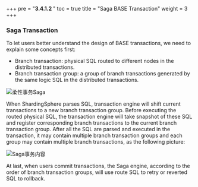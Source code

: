+++
pre = "<b>3.4.1.2 </b>"
toc = true
title = "Saga BASE Transaction"
weight = 3
+++

### Saga Transaction

To let users better understand the design of BASE transactions, we need to explain some concepts first:

* Branch transaction: physical SQL routed to different nodes in the distributed transactions.
* Branch transaction group: a group of branch transactions generated by the same logic SQL in the distributed transactions.

![柔性事务Saga](https://shardingsphere.apache.org/document/current/img/transaction/saga-transaction-saga-design_cn.png)

When ShardingSphere parses SQL, transaction engine will shift current transactions to a new branch transaction group. Before executing the routed physical SQL, the transaction engine will take snapshot of these SQL and register corresponding branch transactions to the current branch transaction group. After all the SQL are parsed and executed in the transaction, it may contain multiple branch transaction groups and each group may contain multiple branch transactions, as the following picture:

![Saga事务内容](https://shardingsphere.apache.org/document/current/img/transaction/saga-transaction-context_cn.png)

At last, when users commit transactions, the Saga engine, according to the order of branch transaction groups, will use route SQL to retry or reverted SQL to rollback.
